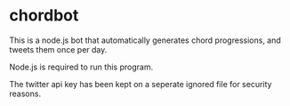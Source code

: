 # chordbot
This is a node.js bot that automatically generates chord progressions, and tweets them once per day.

Node.js is required to run this program.

The twitter api key has been kept on a seperate ignored file for security reasons.
